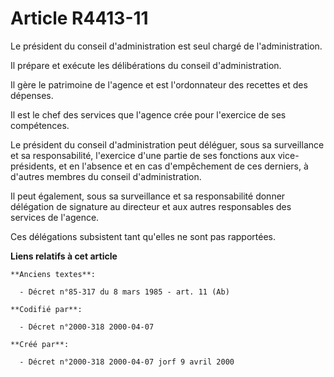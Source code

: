 # Article R4413-11

Le président du conseil d'administration est seul chargé de l'administration.

Il prépare et exécute les délibérations du conseil d'administration.

Il gère le patrimoine de l'agence et est l'ordonnateur des recettes et des dépenses.

Il est le chef des services que l'agence crée pour l'exercice de ses compétences.

Le président du conseil d'administration peut déléguer, sous sa surveillance et sa responsabilité, l'exercice d'une partie de
ses fonctions aux vice-présidents, et en l'absence et en cas d'empêchement de ces derniers, à d'autres membres du conseil
d'administration.

Il peut également, sous sa surveillance et sa responsabilité donner délégation de signature au directeur et aux autres
responsables des services de l'agence.

Ces délégations subsistent tant qu'elles ne sont pas rapportées.

**Liens relatifs à cet article**

	**Anciens textes**:

	  - Décret n°85-317 du 8 mars 1985 - art. 11 (Ab)

	**Codifié par**:

	  - Décret n°2000-318 2000-04-07

	**Créé par**:

	  - Décret n°2000-318 2000-04-07 jorf 9 avril 2000
